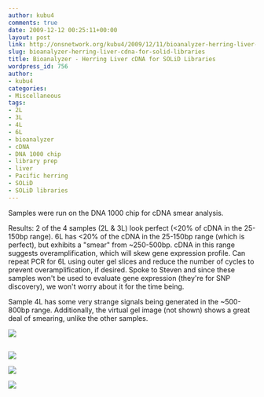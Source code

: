 ```yaml
---
author: kubu4
comments: true
date: 2009-12-12 00:25:11+00:00
layout: post
link: http://onsnetwork.org/kubu4/2009/12/11/bioanalyzer-herring-liver-cdna-for-solid-libraries/
slug: bioanalyzer-herring-liver-cdna-for-solid-libraries
title: Bioanalyzer - Herring Liver cDNA for SOLiD Libraries
wordpress_id: 756
author:
- kubu4
categories:
- Miscellaneous
tags:
- 2L
- 3L
- 4L
- 6L
- bioanalyzer
- cDNA
- DNA 1000 chip
- library prep
- liver
- Pacific herring
- SOLiD
- SOLiD libraries
---
```


Samples were run on the DNA 1000 chip for cDNA smear analysis.

Results: 2 of the 4 samples (2L & 3L) look perfect (<20% of cDNA in the 25-150bp range). 6L has <20% of the cDNA in the 25-150bp range (which is perfect), but exhibits a "smear" from ~250-500bp. cDNA in this range suggests overamplification, which will skew gene expression profile. Can repeat PCR for 6L using outer gel slices and reduce the number of cycles to prevent overamplification, if desired. Spoke to Steven and since these samples won't be used to evaluate gene expression (they're for SNP discovery), we won't worry about it for the time being.

Sample 4L has some very strange signals being generated in the ~500-800bp range. Additionally, the virtual gel image (not shown) shows a great deal of smearing, unlike the other samples.

![](http://eagle.fish.washington.edu/Arabidopsis/20091211%20Analysis%202L.jpg)



## 





## 



![](http://eagle.fish.washington.edu/Arabidopsis/20091211%20Analysis%203L.jpg)

![](http://eagle.fish.washington.edu/Arabidopsis/20091211%20Analysis%204L.jpg)

![](http://eagle.fish.washington.edu/Arabidopsis/20091211%20Analysis%206L.jpg)
